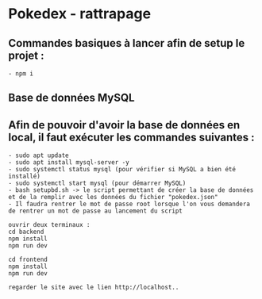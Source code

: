 # Pokedex - rattrapage

## Commandes basiques à lancer afin de setup le projet : 
```
- npm i
```

## Base de données MySQL

## Afin de pouvoir d'avoir la base de données en local, il faut exécuter les commandes suivantes : 
```
- sudo apt update
- sudo apt install mysql-server -y
- sudo systemctl status mysql (pour vérifier si MySQL a bien été installé)
- sudo systemctl start mysql (pour démarrer MySQL)
- bash setupbd.sh -> le script permettant de créer la base de données et de la remplir avec les données du fichier "pokedex.json"
- Il faudra rentrer le mot de passe root lorsque l'on vous demandera de rentrer un mot de passe au lancement du script

ouvrir deux terminaux : 
cd backend 
npm install 
npm run dev

cd frontend
npm install
npm run dev

regarder le site avec le lien http://localhost..
